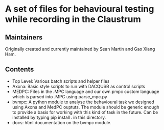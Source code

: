 # A set of files for behavioural testing while recording in the Claustrum

## Maintainers

Originally created and currently maintained by Sean Martin and Gao Xiang Ham.

## Contents

- Top Level: Various batch scripts and helper files
- Axona: Basic style scripts to run with DACQUSB as control scripts
- MEDPC: Files in the .MPC language and our own pmpc custom language which is parsed into .MPC using parse_mpc.py
- bvmpc: A python module to analyse the behavioural task we designed using Axona and MedPC ouptuts. The module should be generic enough to provide a basis for working with this kind of task in the future. Can be installed by typing pip install . in this directory.
- docs: html documentation on the bvmpc module.

